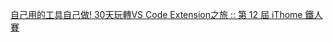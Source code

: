 [自己用的工具自己做! 30天玩轉VS Code Extension之旅 :: 第 12 屆 iThome 鐵人賽](https://ithelp.ithome.com.tw/users/20108634/ironman/3815?sc=hot)

